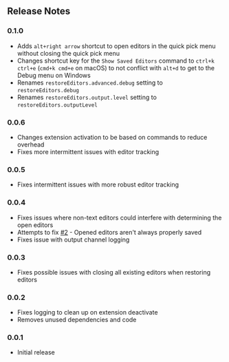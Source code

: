 ## Release Notes

### 0.1.0
- Adds `alt+right arrow` shortcut to open editors in the quick pick menu without closing the quick pick menu
- Changes shortcut key for the `Show Saved Editors` command to `ctrl+k ctrl+e` (`cmd+k cmd+e` on macOS) to not conflict with `alt+d` to get to the Debug menu on Windows
- Renames `restoreEditors.advanced.debug` setting to `restoreEditors.debug`
- Renames `restoreEditors.output.level` setting to `restoreEditors.outputLevel`

### 0.0.6
- Changes extension activation to be based on commands to reduce overhead
- Fixes more intermittent issues with editor tracking

### 0.0.5
- Fixes intermittent issues with more robust editor tracking

### 0.0.4
- Fixes issues where non-text editors could interfere with determining the open editors
- Attempts to fix [#2](https://github.com/eamodio/vscode-restore-editors/issues/2) - Opened editors aren't always properly saved
- Fixes issue with output channel logging

### 0.0.3
- Fixes possible issues with closing all existing editors when restoring editors

### 0.0.2
- Fixes logging to clean up on extension deactivate
- Removes unused dependencies and code

### 0.0.1
- Initial release